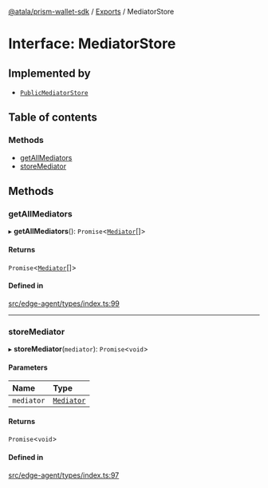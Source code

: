 [@atala/prism-wallet-sdk](../README.md) / [Exports](../modules.md) / MediatorStore

# Interface: MediatorStore

## Implemented by

- [`PublicMediatorStore`](../classes/PublicMediatorStore.md)

## Table of contents

### Methods

- [getAllMediators](MediatorStore.md#getallmediators)
- [storeMediator](MediatorStore.md#storemediator)

## Methods

### getAllMediators

▸ **getAllMediators**(): `Promise`\<[`Mediator`](Domain.Mediator.md)[]\>

#### Returns

`Promise`\<[`Mediator`](Domain.Mediator.md)[]\>

#### Defined in

[src/edge-agent/types/index.ts:99](https://github.com/hyperledger/identus-edge-agent-sdk-ts/blob/1a3abf65a2f89b4ecd0f28af600329805573d6fc/src/edge-agent/types/index.ts#L99)

___

### storeMediator

▸ **storeMediator**(`mediator`): `Promise`\<`void`\>

#### Parameters

| Name | Type |
| :------ | :------ |
| `mediator` | [`Mediator`](Domain.Mediator.md) |

#### Returns

`Promise`\<`void`\>

#### Defined in

[src/edge-agent/types/index.ts:97](https://github.com/hyperledger/identus-edge-agent-sdk-ts/blob/1a3abf65a2f89b4ecd0f28af600329805573d6fc/src/edge-agent/types/index.ts#L97)

